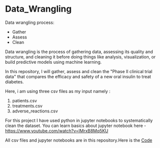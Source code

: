 # Data_Wrangling
Data wrangling process:

- Gather
- Assess
- Clean

Data wrangling is the process of gathering data, assessing its quality and structure, and cleaning it before doing things like analysis, visualization, or build predictive models using machine learning.

In this repository, I will gather, assess and clean the "Phase II clinical trial data" that compares the efficacy and safety of a new oral insulin to treat diabetes.

Here, i am using three csv files as my input namely :

1. patients.csv
2. treatments.csv
3. adverse_reactions.csv

For this project I have used python in jupyter notebooks to systematically clean the dataset. You can learn basics about jupyter notebook here - https://www.youtube.com/watch?v=IMrxB8Mq5KU

All csv files and jupyter notebooks are in this repository.Here is the [Code]()
